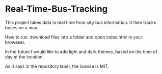 # Real-Time-Bus-Tracking
This project takes data in real time from city bus information. It then tracks buses on a map.

How to run: download files into a folder and open Index.html in your broweser.

In the future I would like to add light and dark themes, based on the time of day at the location.

As it says in the repository label, the license is MIT.
